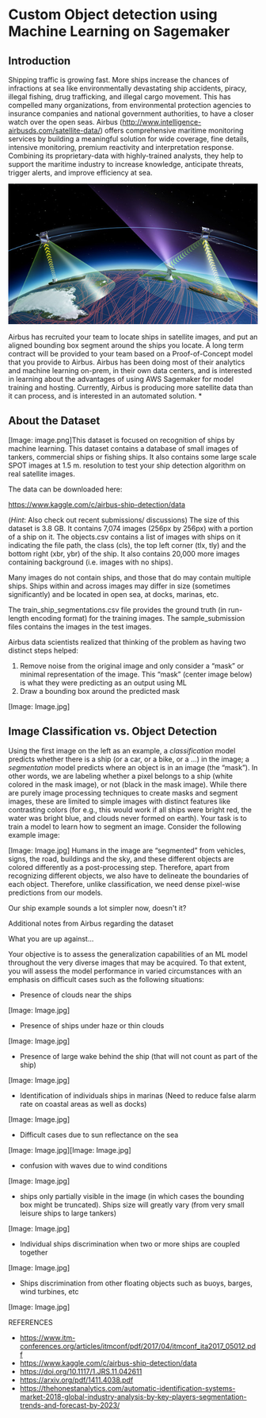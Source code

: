 # Custom Object detection using Machine Learning on Sagemaker

## Introduction

Shipping traffic is growing fast. More ships increase the chances of infractions at sea like environmentally devastating ship accidents, piracy, illegal fishing, drug trafficking, and illegal cargo movement. This has compelled many organizations, from environmental protection agencies to insurance companies and national government authorities, to have a closer watch over the open seas. Airbus (http://www.intelligence-airbusds.com/satellite-data/) offers comprehensive maritime monitoring services by building a meaningful solution for wide coverage, fine details, intensive monitoring, premium reactivity and interpretation response. Combining its proprietary-data with highly-trained analysts, they help to support the maritime industry to increase knowledge, anticipate threats, trigger alerts, and improve efficiency at sea.

![alt text](Images/airbus_1.png ) 

Airbus has recruited your team to locate ships in satellite images, and put an aligned bounding box segment around the ships you locate. A long term contract will be provided to your team based on a Proof-of-Concept model that you provide to Airbus. Airbus has been doing most of their analytics and machine learning on-prem, in their own data centers, and is interested in learning about the advantages of using AWS Sagemaker for model training and hosting. Currently, Airbus is producing more satellite data than it can process, and is interested in an automated solution. *


## About the Dataset

[Image: image.png]This dataset is focused on recognition of ships by machine learning. This dataset contains a database of small images of tankers, commercial ships or fishing ships. It also contains some large scale SPOT images at 1.5 m. resolution to test your ship detection algorithm on real satellite images.

The data can be downloaded here:

https://www.kaggle.com/c/airbus-ship-detection/data

(*Hint*: Also check out recent submissions/ discussions)
The size of this dataset is 3.8 GB. It contains 7,074 images (256px by 256px) with a portion of a ship on it. The objects.csv contains a list of images with ships on it indicating the file path, the class (cls), the top left corner (tlx, tly) and the bottom right (xbr, ybr) of the ship. It also contains 20,000 more images containing background (i.e. images with no ships).

Many images do not contain ships, and those that do may contain multiple ships. Ships within and across images may differ in size (sometimes significantly) and be located in open sea, at docks, marinas, etc.

The train_ship_segmentations.csv file provides the ground truth (in run-length encoding format) for the training images. The sample_submission files contains the images in the test images.

Airbus data scientists realized that thinking of the problem as having two distinct steps helped:

1. Remove noise from the original image and only consider a “mask” or minimal representation of the image. This “mask” (center image below) is what they were predicting as an output using ML
2. Draw a bounding box around the predicted mask 

[Image: Image.jpg]

## Image Classification vs. Object Detection

Using the first image on the left as an example, a _classification_ model predicts whether there is a ship (or a car, or a bike, or a ...) in the image; a _segmentation_ model predicts where an object is in an image (the “mask”). In other words, we are labeling whether a pixel belongs to a ship (white colored in the mask image), or not (black in the mask image). While there are purely image processing techniques to create masks and segment images, these are limited to simple images with distinct features like contrasting colors (for e.g., this would work if all ships were bright red, the water was bright blue, and clouds never formed on earth). Your task is to train a model to learn how to segment an image. Consider the following example image:

[Image: Image.jpg]
Humans in the image are “segmented” from vehicles, signs, the road, buildings and the sky, and these different objects are colored differently as a post-processing step. Therefore, apart from recognizing different objects, we also have to delineate the boundaries of each object. Therefore, unlike classification, we need dense pixel-wise predictions from our models.

Our ship example sounds a lot simpler now, doesn't it? 


Additional notes from Airbus regarding the dataset

What you are up against...

Your objective is to assess the generalization capabilities of an ML model throughout the very diverse images that may be acquired. To that extent, you will assess the model performance in varied circumstances with an emphasis on difficult cases such as the following situations:


* Presence of clouds near the ships


[Image: Image.jpg]

* Presence of ships under haze or thin clouds


[Image: Image.jpg]

* Presence of large wake behind the ship (that will not count as part of the ship)


[Image: Image.jpg]

* Identification of individuals ships in marinas (Need to reduce false alarm rate on coastal areas as well as docks)

[Image: Image.jpg]



* Difficult cases due to sun reflectance on the sea


[Image: Image.jpg][Image: Image.jpg]


* confusion with waves due to wind conditions


[Image: Image.jpg]

* ships only partially visible in the image (in which cases the bounding box might be truncated). Ships size will greatly vary (from very small leisure ships to large tankers)


[Image: Image.jpg]

* Individual ships discrimination when two or more ships are coupled together

[Image: Image.jpg]



* Ships discrimination from other floating objects such as buoys, barges, wind turbines, etc

[Image: Image.jpg]



REFERENCES

* https://www.itm-conferences.org/articles/itmconf/pdf/2017/04/itmconf_ita2017_05012.pdf
* https://www.kaggle.com/c/airbus-ship-detection/data
* https://doi.org/10.1117/1.JRS.11.042611
* https://arxiv.org/pdf/1411.4038.pdf
* https://thehonestanalytics.com/automatic-identification-systems-market-2018-global-industry-analysis-by-key-players-segmentation-trends-and-forecast-by-2023/
